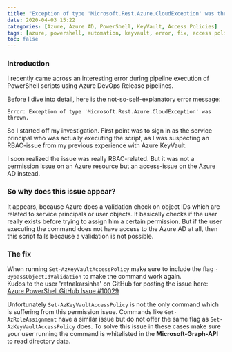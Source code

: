 ```yaml
---
title: "Exception of type 'Microsoft.Rest.Azure.CloudException' was thrown."
date: 2020-04-03 15:22
categories: [Azure, Azure AD, PowerShell, KeyVault, Access Policies]
tags: [azure, powershell, automation, keyvault, error, fix, access policy, azure ad, permission]
toc: false
---
```


### Introduction ###

I recently came across an interesting error during pipeline execution of PowerShell scripts using Azure DevOps Release pipelines.

Before I dive into detail, here is the not-so-self-explanatory error message:

```
Error: Exception of type 'Microsoft.Rest.Azure.CloudException' was thrown.
```

So I started off my investigation. First point was to sign in as the service principal who was actually executing the script, as I was suspecting an RBAC-issue from my previous experience with Azure KeyVault.

I soon realized the issue was really RBAC-related. But it was not a permission issue on an Azure resource but an access-issue on the Azure AD instead.

### So why does this issue appear? ###

It appears, because Azure does a validation check on object IDs which are related to service principals or user objects. It basically checks if the user really exists before trying to assign him a certain permission. But if the user executing the command does not have access to the Azure AD at all, then this script fails because a validation is not possible.

### The fix ###

When running ``` Set-AzKeyVaultAccessPolicy ``` make sure to include the flag ```-BypassObjectIdValidation``` to make the command work again.  
Kudos to the user 'ratnakarsinha' on GitHub for posting the issue here:  
[Azure PowerShell GitHub Issue #10029](https://github.com/Azure/azure-powershell/issues/10029)

Unfortunately ``` Set-AzKeyVaultAccessPolicy ``` is not the only command which is suffering from this permission issue. Commands like ``` Get-AzRoleAssignment ``` have a similar issue but do not offer the same flag as ``` Set-AzKeyVaultAccessPolicy ``` does. To solve this issue in these cases make sure your user running the command is whitelisted in the **Microsoft-Graph-API** to read directory data.
